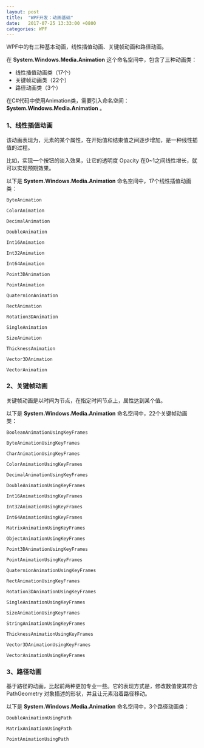 ```yaml
---
layout: post
title:  "WPF开发：动画基础"
date:   2017-07-25 13:33:00 +0800
categories: WPF
---
```


WPF中的有三种基本动画，线性插值动画、关键帧动画和路径动画。

在 **System.Windows.Media.Animation** 这个命名空间中，包含了三种动画类：
* 线性插值动画类（17个）
* 关键帧动画类（22个）
* 路径动画类（3个）

在C#代码中使用Animation类，需要引入命名空间：**System.Windows.Media.Animation** 。

### 1、线性插值动画

该动画表现为，元素的某个属性，在开始值和结束值之间逐步增加，是一种线性插值的过程。

比如，实现一个按钮的淡入效果，让它的透明度 Opacity 在0~1之间线性增长，就可以实现预期效果。 

以下是 **System.Windows.Media.Animation** 命名空间中，17个线性插值动画类：

	ByteAnimation

	ColorAnimation

	DecimalAnimation

	DoubleAnimation

	Int16Animation

	Int32Animation

	Int64Animation

	Point3DAnimation

	PointAnimation

	QuaternionAnimation

	RectAnimation

	Rotation3DAnimation

	SingleAnimation

	SizeAnimation

	ThicknessAnimation

	Vector3DAnimation

	VectorAnimation

### 2、关键帧动画

关键帧动画是以时间为节点，在指定时间节点上，属性达到某个值。

以下是 **System.Windows.Media.Animation** 命名空间中，22个关键帧动画类：　

	BooleanAnimationUsingKeyFrames

	ByteAnimationUsingKeyFrames

	CharAnimationUsingKeyFrames

	ColorAnimationUsingKeyFrames

	DecimalAnimationUsingKeyFrames

	DoubleAnimationUsingKeyFrames

	Int16AnimationUsingKeyFrames

	Int32AnimationUsingKeyFrames

	Int64AnimationUsingKeyFrames

	MatrixAnimationUsingKeyFrames

	ObjectAnimationUsingKeyFrames

	Point3DAnimationUsingKeyFrames

	PointAnimationUsingKeyFrames

	QuaternionAnimationUsingKeyFrames

	RectAnimationUsingKeyFrames

	Rotation3DAnimationUsingKeyFrames

	SingleAnimationUsingKeyFrames

	SizeAnimationUsingKeyFrames

	StringAnimationUsingKeyFrames

	ThicknessAnimationUsingKeyFrames

	Vector3DAnimationUsingKeyFrames

	VectorAnimationUsingKeyFrames

### 3、路径动画

基于路径的动画，比起前两种更加专业一些。它的表现方式是，修改数值使其符合 PathGeometry 对象描述的形状，并且让元素沿着路径移动。

以下是 **System.Windows.Media.Animation** 命名空间中，3个路径动画类：

	DoubleAnimationUsingPath

	MatrixAnimationUsingPath

	PointAnimationUsingPath

